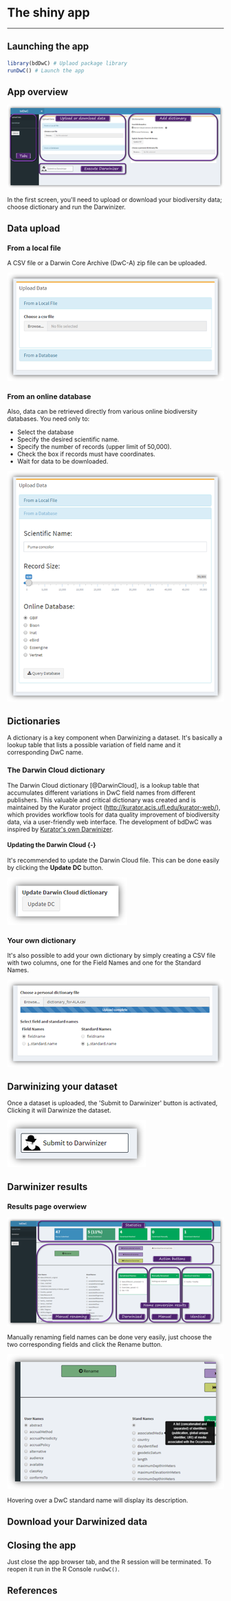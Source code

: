 # The shiny app

***

## Launching the app

```r
library(bdDwC) # Uplaod package library
runDwC() # Launch the app
```

## App overview

[comment]: <> (Need-To-Be-Updated!)

![bdDwC App Overview](img/bdDwC_Getting_started.png "The first screen")

 In the first screen, you'll need to upload or download your biodiversity data; choose dictionary and run the Darwinizer.

## Data upload

### From a local file

A CSV file or a Darwin Core Archive (DwC-A) zip file can be uploaded.


[comment]: <> (Need-To-Be-Updated!)

![Data upload from a local file](img/bdDwC_Up-local_file.png "bdDwC-app data-upload-local")
 

### From an online database

Also, data can be retrieved directly from various online biodiversity databases. You need only to:

* Select the database
* Specify the desired scientific name.
* Specify the number of records (upper limit of 50,000).
* Check the box if records must have coordinates.
* Wait for data to be downloaded.

[comment]: <> (Need-To-Be-Updated!)

![Data upload from online biodiversity databases](img/bdDwC_Up-database.png "bdDwC-app data-upload-database")


## Dictionaries

A dictionary is a key component when Darwinizing a dataset. It's basically a lookup table that lists a possible variation of field name and it corresponding DwC name.


### The Darwin Cloud dictionary

The Darwin Cloud dictionary [@DarwinCloud], is a lookup table that accumulates different variations in DwC field names from different publishers. This valuable and critical dictionary was created and is maintained by the Kurator project (http://kurator.acis.ufl.edu/kurator-web/), which provides workflow tools for data quality improvement of biodiversity data, via a user-friendly web interface. The development of bdDwC was inspired by <a href= https://github.com/kurator-org/kurator-validation/wiki/CSV-File-Darwinizer target="_blank">Kurator's own Darwinizer</a>.

#### Updating the Darwin Cloud {-}

It's recommended to update the Darwin Cloud file. This can be done easily by clicking the **Update DC** button.

[comment]: <> (Need-To-Be-Updated!)

![Updating the Darwin Cloud](img/bdDwC_update-DC.png "bdDwC-app bdDwC_update-DC")

### Your own dictionary

It's also possible to add your own dictionary by simply creating a CSV file with two columns, one for the Field Names and one for the Standard Names.

[comment]: <> (Need-To-Be-Updated!)

![Uploading your own dictionary](img/bdDwC_personal_dictionary.png "bdDwC-app personal dictionary")

## Darwinizing your dataset

Once a dataset is uploaded, the 'Submit to Darwinizer' button is activated, Clicking it will Darwinize the dataset.

[comment]: <> (Need-To-Be-Updated!)

![Submit to Darwinizer button](img/bdDwC_Submit.png "bdDwC-app Submit button")

## Darwinizer results

### Results page overwiew

[comment]: <> (Need-To-Be-Updated!)

![Darwinizer results](img/bdDwC_Darwinizer_results.png "bdDwC-app Darwinizer results")

Manually renaming field names can be done very easily, just choose the two corresponding fields and click the Rename button. 

[comment]: <> (Need-To-Be-Updated!)

![Manually renaming fields](img/bdDwC_Manual_rename.png "bdDwC-app Manual renaming")

Hovering over a DwC standard name will display its description.



## Download your Darwinized data

[comment]: <> (Need-To-Be-Updated!)

## Closing the app
Just close the app browser tab, and the R session will be terminated. To reopen it run in the R Console `runDwC()`.

## References

